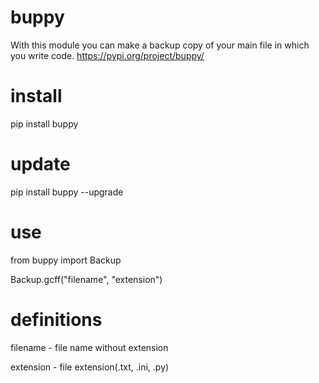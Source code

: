 # buppy
With this module you can make a backup copy of your main file in which you write code.
https://pypi.org/project/buppy/

# install
pip install buppy

# update
pip install buppy --upgrade

# use
from buppy import Backup

Backup.gcff("filename", "extension")

# definitions
filename - file name without extension

extension - file extension(.txt, .ini, .py)
